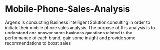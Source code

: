 # Mobile-Phone-Sales-Analysis
Argenis is conducting Business Intelligent Solution consulting in order to initiate their mobile phone sales analysis.  The purpose of this analysis is to understand and answer some business questions related to the performance of each brand, gain some insight and provide some recommendations to boost sales
